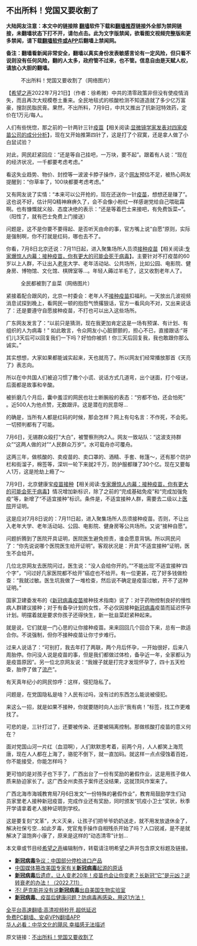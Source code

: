  <!-- 面包屑导航 --> <h2>不出所料！党国又要收割了</h2> <p class="notice"><b>大陆网友注意：本文中的链接除 <a href="https://github.com/bannedbook/fanqiang" >翻墙</a>软件下载和<a href="https://github.com/killgcd/justmysocks/blob/master/README.md">翻墙推荐</a>链接外全部为禁网链接，未翻墙状态下打不开，请勿点击。此为文字版禁闻，欲看图文视频完整版和更多禁闻，请下载<a href="https://github.com/bannedbook/fanqiang">翻墙软件或APP</a>后翻墙上禁闻网。</p><p>备注：翻墙看新闻非常安全，翻墙以真实身份发表敏感言论有一定风险，但只看不说则没有任何风险，翻的人太多，政府管不过来，也不管。信息自由是天赋人权，请放心大胆的翻墙。</b></p>  <div class="entry"> <figure><figcaption>不出所料！党国又要收割了（网络图片）</figcaption></figure> <p>【<span class='wp_keywordlink_affiliate'><a href="https://www.soundofhope.org" title="希望之声" target="_blank">希望之声</a></span>2022年7月21日】（作者：徐希微）中共的清零政策非但没有使疫情消失，而且再次大规模卷土重来。全民地毯式的核酸检测不知道造就了多少亿万富豪，搜刮民脂民膏。果然，不出所料，7月9日，中共又推出了抗新冠特效药，定价在1万元/每人。</p> <p>人们有些恍惚，那之前的一针两针三针<span class='wp_keywordlink'><a href="https://www.bannedbook.org/bnews/topimagenews/20180408/925060.html" title="纪录片：恐怖的疫苗真相之谜" target="_blank">疫苗</a></span>【相关阅读:<a href='https://www.bannedbook.org/bnews/comments/20210902/1617622.html' target='_blank'>显微镜学家发表对四家疫苗公司的成分分析</a>】，现在又开始推第四针了，这是打了个寂寞，还是拿人做了小白鼠试验？</p> <p>对此，网民赶紧回应：“还是等自己挂吧，一万块，要不起”。跟着有人说：“现在的经济状况，一千都要考虑考虑。”</p> <p>看这失业趋势、物价、封控等一波波卡脖子操作，这个<a href="https://www.bannedbook.org/bnews/tag/%e7%bd%91%e5%8f%8b/" class="st_tag internal_tag" rel="tag" title="标签 网友 下的日志">网友</a>预估不足，被热心网友提醒到：“你草率了，100块都要考虑考虑。”</p> <p>又有网友说了实情：“本来可以公开抢的，现在还送你一针<a href="https://www.bannedbook.org/bnews/tag/%e7%96%ab%e8%8b%97/" class="st_tag internal_tag" rel="tag" title="标签 疫苗 下的日志">疫苗</a>，想想还是赚了”。 这也说不好，估计阿Q精神麻痹久了，会不会像小粉红一样感谢党给自己喂砒霜啊。也有慷慨就义般、态度决绝的表示：“还是等着巴士来接吧，有免费饭菜~”。（阳性了，就有巴士免费上门接送）</p> <p>问题是，这不是你要不要得起、是否听天由命的事，官方嘴上说“自愿”原则，实际是强制啊，你不打就是红码，哪也去不了。</p> <p>你看，7月8日北京还说：7月11日起，进入聚集场所人员须<span class='wp_keywordlink'><a href="https://www.bannedbook.org/forum69/topic25168.html" title="大多数染疫住院者曾接种疫苗" target="_blank">接种疫苗</a></span>【相关阅读:<a href='https://www.bannedbook.org/bnews/comments/20210101/1459057.html' target='_blank'>专家爆惊人内幕：接种疫苗，你有更大的可能会死于病毒</a>】。主要针对不打疫苗的60岁以上人群，不让出入<a href="https://www.bannedbook.org/bnews/tag/%E8%80%81%E5%B9%B4/" class="st_tag internal_tag" rel="tag" title="标签 老年 下的日志">老年</a>大学、老年活动站、公共场所，比如公园、电影院、健身房、博物馆、文化馆、棋牌室等…。年轻人薅过羊毛了，这又收割老年人了。</p> <figure><figcaption>全民都被割了韭菜（网络图片）</figcaption></figure> <p>紧接着配合跟风的，北京一村委会：老年人不<a href="https://www.bannedbook.org/bnews/tag/%E6%8E%A5%E7%A7%8D%E7%96%AB%E8%8B%97/" class="st_tag internal_tag" rel="tag" title="标签 接种疫苗 下的日志">接种疫苗</a>扣福利。一天放出几波视频消息试探到晚上，看网民一顿的抱怨气愤撂狠话，官方一看风向不对，又出来说话了：还是要遵守自愿接种疫苗，不打也可以出入这些场所。</p>  <p>广东网友发言了：“以前只是猜测，现在我更加肯定这是一场有预谋、有计划、有组织的人为病毒！” 如此敢言，令众网友小心脏颤颤的，担心不已，直接跟话:“哥们儿3天后可以回复我们一下吗？好怕你被抓！你三天后回复我，我也敢跟你那么诚实。”</p> <p>其实想想，大家如果都能诚实起来，天也就亮了。所以网友们经常播放那首《天亮了》表志向。</p> <p>所以在中共国人们被迫习惯了撒个小谎、说话方式几道弯，出个谜面，打个哑谜，后面都是故事和辛酸。</p> <p>被折磨几个月后，囊中羞涩的网民也壮士断腕般的表态：“穷都不怕，还会怕死” 。近500人为他点赞，无数跟评。这是潜在的民意呀…</p> <p>的确是，当所有人都是红码的时候，那会怎样？网上有句名言：不作死，不会死。一切预判都有了可能。</p> <p>7月6日，无锡群众殴打“大白”，被警察刑拘2人。网友一致站队：“这波支持群众”“这两人做的对”“人民群众万岁”。水可载舟亦可覆舟。</p> <p>这两三年，做核酸的、卖疫苗的、卖口罩的、酒精、手套、帐篷～，还有那个防护栏和街溜子，棉签等，深圳一轮下来就2千万，防护服都赚了30个亿。现在又要每人1万，这是抢劫上瘾了～</p> <p>7月9日，北京健康宝<span class='wp_keywordlink'><a href="https://www.bannedbook.org/forum69/topic25168.html" title="大多数染疫住院者曾接种疫苗" target="_blank">疫苗接种</a></span>【相关阅读:<a href='https://www.bannedbook.org/bnews/comments/20210101/1459057.html' target='_blank'>专家爆惊人内幕：接种疫苗，你有更大的可能会死于病毒</a>】情况增加新标识，除了之前的“完成基础免疫”和“完成加强免疫”等，新增了“不适宜接种”标识。条件是，不适宜接种人群，需要去二级以上<a href="https://www.bannedbook.org/bnews/tag/%E5%8C%BB%E9%99%A2/" class="st_tag internal_tag" rel="tag" title="标签 医院 下的日志">医院</a>开证明。</p>  <p>这是应对7月8日说的：7月11日起，进入聚集场所人员须接种疫苗。否则，不让出入老年大学、老年活动站、公园、电影院、健身房等公共场所。又说“接种自愿”。</p> <p>问题折腾到了医院开具证明，医院医生避免担责，谁会愿意背锅。所以网民问了：“你先说说哪个医院医生给开证明”。客观状况是：开具“不适宜接种”证明，医生不会给开。</p> <p>几位北京网友去医院问过，医生说：“没人会给你开的。”“不能出现‘不适宜接种’四个字”，“问过好几家医院都不给开”癌症也不给开。有一位更甚，花了好多钱做检查：“我就过敏。医生坑我做了一堆检查，然后说不确定是疫苗过敏，开不了这种证明。”</p> <p>国家卫建委发布的《<a href="https://www.bannedbook.org/bnews/tag/%e6%96%b0%e5%86%a0%e7%97%85%e6%af%92%e7%96%ab%e8%8b%97/" class="st_tag internal_tag" rel="tag" title="标签 新冠病毒疫苗 下的日志">新冠病毒疫苗</a>接种技术指南》说了：对于药物控制良好的慢性病人群建议接种；对于有备孕计划的女性，不必仅因接种<a href="https://www.bannedbook.org/bnews/tag/%e6%96%b0%e5%86%a0%e7%97%85%e6%af%92/" class="st_tag internal_tag" rel="tag" title="标签 新冠病毒 下的日志">新冠病毒</a>疫苗而延迟怀孕计划。明摆着就是要求你孩子还得快生，新一批韭菜赶紧种起来。</p> <p>就是说，它们就是一门心思的让你接种疫苗。来来回回几个回合下来，总有一款适合你。不说强制，但你不接种疫苗让你寸步难行。</p> <p>过来人说话了：“可别打，我去年打了两联，两个月后怀孕，一开始很好，后来八周胎停。你问没人说是疫苗的事，但是我们都做过体检，备孕近一年，全家都认为是疫苗原因”。另一位北京网友说：“我嫂子就是打完才发现怀孕了，四十五天检查，胎停了做了<a href="https://www.bannedbook.org/bnews/tag/%E6%B5%81%E4%BA%A7/" class="st_tag internal_tag" rel="tag" title="标签 流产 下的日志">流产</a>”。</p> <p>有天真年纪小的网民惊呼：这样，侵犯隐私了。</p> <p>问题是，在党国隐私是啥？人民有过吗，没有过的东西怎么能说被侵犯。</p>  <p>来这么一招，就是如果不接种，你就要随时向人出示“我有病！”标签，找工作更难找了。</p> <p>可悲的是，三针打过了，还要被传染、还要被隔离控制。那做核酸打疫苗的意义何在？</p> <p>面对党国山河一片红（血泪啊），人们默默思考着，前两个月，人人都笑上海荒唐，现在人人都在上海了，骆驼不倒下，就一直加码。就这样一点点侵蚀着百姓，你不能接受，你能怎样吗？</p> <p>更可怕的是对孩子也下手了，广西出台了一份有奖励的暑假作业，这是用孩子做人质来胁迫家长了。这广西全州卖孩子案件还没结果，这就顶风作案来了。</p> <p>广西北海市海城教育局7月6日发文“一份特殊的暑假作业”，教育局鼓励学生们动员家里老人接种新冠疫苗，完成作业还有奖励，同时颁发“抗疫小卫士”奖状，秋季开学请拿着老人接种证明到学校。</p> <p>这是要复刻“文革”，大义灭亲，让孩子们把爷爷奶奶送走，就不用发放退休金了，解决社保亏空…如此歹毒，党官鬼手操作自相残杀开始了吗？人口锐减，是不是就解决了温饱奔小康了，原来是这样的“动态清零”计划…</p> <p>本文章或节目经<a href="https://www.bannedbook.org/bnews/tag/%e5%b8%8c%e6%9c%9b%e4%b9%8b%e5%a3%b0/" class="st_tag internal_tag" rel="tag" title="标签 希望之声 下的日志">希望之声</a>编辑制作，转载请注明希望之声并包含原文标题及链接。 </p> <div id="taboola-mid-1"></div>  <ul class='op-related-articles' title='相关阅读'> <li><a href='https://www.bannedbook.org/bnews/headline/20220713/1757739.html' target='_blank'><b>新冠病毒</b>争议：中国部分停检进口产品</a></li> <li><a href='https://www.bannedbook.org/bnews/headline/20220713/1757461.html' target='_blank'>中国媒体篡改美国专家有关<b>新冠病毒</b>起源的原话</a></li> <li><a href='https://www.bannedbook.org/bnews/bannedvideo/20220712/1757350.html' target='_blank'><b>新冠病毒</b>后遗症，让人变老20年！疫苗也会让你变老？长新冠“它”是元凶？逆转衰老的办法！（2022.7.11）</a></li> <li><a href='https://www.bannedbook.org/bnews/headline/20220712/1757345.html' target='_blank'>不! 萨克斯并没有说<b>新冠病毒</b>出自美国生物实验室</a></li> <li><a href='https://www.bannedbook.org/bnews/bannedvideo/20220711/1756853.html' target='_blank'><b>新冠病毒</b>、疫苗后健康问题？防病毒再感染，用这1方法！</a></li> </ul> <p class="texttj"> <a href="https://github.com/bannedbook/fanqiang/wiki/V2ray%E6%9C%BA%E5%9C%BA" target="_blank">全平台高速翻墙:高清视频秒开,超低延迟</a><br/> <a href="https://github.com/bannedbook/fanqiang/wiki/%E7%A6%81%E9%97%BB%E7%BD%91%E5%AE%89%E5%8D%93%E7%BF%BB%E5%A2%99%E6%96%B0%E9%97%BBAPP" target="_blank">免费PC翻墙、安卓VPN翻墙APP</a><br/> <a href="https://www.bannedbook.org/bnews/comments/20220220/1694796.html" target="_blank">华人必看：中华文化的飓风 幸福感无法描述</a> </p> <p>原文链接：<a class="src_link"  href="https://www.soundofhope.org/post/639218" target="_blank">不出所料！党国又要收割了</a></p><a name='sharetosocial'></a>  <div style="margin-bottom:5px;padding-bottom:5px;clear:both"> <div id="archive-pix-1" class="banner-ads"> <!-- AuctionX Display platform tag START --> <div id="27602x728x90x621x_ADSLOT1" clicktrack="%%CLICK_URL_ESC%%"></div>  <!-- AuctionX Display platform tag END --> </div> <div id="archive-pix-2" class="banner-ads"> <!-- AuctionX Display platform tag START --> <div id="27556x300x250x621x_ADSLOT1" clicktrack="%%CLICK_URL_ESC%%" style="margin:0 auto;text-align:center"></div>  <!-- AuctionX Display platform tag END --> </div> </div>  <div id="archive-pix-1" class="banner-ads"> <!-- AuctionX Display platform tag START --> <div id="27603x728x90x621x_ADSLOT1" clicktrack="%%CLICK_URL_ESC%%"></div>  <!-- AuctionX Display platform tag END --> </div> </div><!--END ENTRY--> 